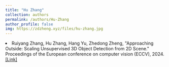 ```yaml
---
title: "Hu Zhang"
collection: authors
permalink: /authors/Hu-Zhang
author_profile: false
img: https://zdzheng.xyz/files/hu-zhang.jpg
---
```

 <li> Ruiyang Zhang,  Hu Zhang,  Hang Yu,  Zhedong Zheng, &quot;Approaching Outside: Scaling Unsupervised 3D Object Detection from 2D Scene.&quot; Proceedings of the European conference on computer vision (ECCV), 2024.<a href='https://zdzheng.xyz/publication/Approach2024'>[Link]</a> </li>